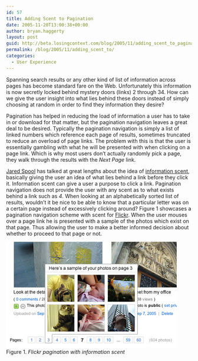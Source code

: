 ```yaml
---
id: 57
title: Adding Scent to Pagination
date: 2005-11-20T13:00:38+00:00
author: bryan.haggerty
layout: post
guid: http://beta.losingcontext.com/blog/2005/11/adding_scent_to_pagination.php
permalink: /blog/2005/11/adding_scent_to/
categories:
  - User Experience
---
```

Spanning search results or any other kind of list of information across pages has become standard fare on the Web. Unfortunately this information is now secretly locked behind mystery doors (links) 2 through 34. How can we give the user insight into what lies behind these doors instead of simply choosing at random in order to find they information they desire?

Pagination has helped in reducing the load of information a user has to take in or download for that matter, but the pagination navigation leaves a great deal to be desired. Typically the pagination navigation is simply a list of linked numbers which reference each page of results, sometimes truncated to reduce an overload of page links. The problem with this is that the user is essentially gambling with what he will be presented with when clicking on a page link. Which is why most users don&#8217;t actually randomly pick a page, they walk through the results with the _Next Page_ link.

[Jared Spool](http://www.uie.com/) has talked at great lengths about the idea of [information scent](http://www.uie.com/reports/scent_of_information/), basically giving the user an idea of what lies behind a link before they click it. Information scent can give a user a purpose to click a link. Pagination navigation does not provide the user with any scent as to what exists behind a link such as _4_. When looking at an alphabetically sorted list of results, wouldn&#8217;t it be nice to be able to know that a particular letter was on a certain page instead of excessively clicking around? Figure 1 showcases a pagination navigation scheme with scent for [Flickr](http://www.flickr.com). When the user mouses over a page link he is presented with a sample of the photos which exist on that page. Thus allowing the user to make a better informed decision about whether to proceed to that page or not.

<p class="figure-centered">
  <img src="/blog/wp-content/uploads/legacy/pagination-scent-flickr.jpg" alt="Flickr pagination with information scent" height="288" width="463" /><br /> Figure 1. <em>Flickr pagination with information scent</em>
</p>